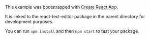 This example was bootstrapped with [Create React App](https://github.com/facebook/create-react-app).

It is linked to the react-text-editor package in the parent directory for development purposes.

You can run `npm install` and then `npm start` to test your package.
